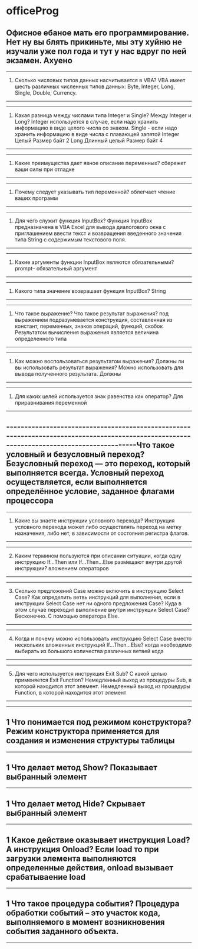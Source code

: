 # officeProg
Офисное ебаное мать его программирование. Нет ну вы блять прикиньте, мы эту хуйню не изучали уже пол года и тут у нас вдруг по ней экзамен. Ахуено
------------------------------------------------------------------------------------------------------------------------------------------
------------------------------------------------------------------------------------------------------------------------------------------
1.	Сколько числовых типов данных насчитывается в VBA?
VBA имеет шесть различных численных типов данных: Byte, Integer, Long, Single, Double, Currency.
------------------------------------------------------------------------------------------------------------------------------------------
------------------------------------------------------------------------------------------------------------------------------------------
1.	Какая разница между числами типа Integer и Single? Между Integer и Long?
Integer используется в случае, если надо хранить информацию в виде целого числа со знаком.
Single - если надо хранить информацию в виде числа с плавающей запятой
Integer Целый Размер байт 2
Long Длинный целый Размер байт 4
------------------------------------------------------------------------------------------------------------------------------------------
------------------------------------------------------------------------------------------------------------------------------------------
1.	Какие преимущества дает явное описание переменных?
сбережет ваши силы при отладке
------------------------------------------------------------------------------------------------------------------------------------------
------------------------------------------------------------------------------------------------------------------------------------------
1.	Почему следует указывать тип переменной?
облегчает чтение ваших программ
------------------------------------------------------------------------------------------------------------------------------------------
------------------------------------------------------------------------------------------------------------------------------------------
1.	Для чего служит функция InputBox?
Функция InputBox предназначена в VBA Excel для вывода диалогового окна с приглашением ввести текст и возвращения введенного значения типа String с содержимым текстового поля.

------------------------------------------------------------------------------------------------------------------------------------------
------------------------------------------------------------------------------------------------------------------------------------------
1.	Какие аргументы функции InputBox являются обязательными?
prompt– обязательный аргумент
------------------------------------------------------------------------------------------------------------------------------------------
------------------------------------------------------------------------------------------------------------------------------------------
1.	Какого типа значение возврашает функция InputBox?
String
------------------------------------------------------------------------------------------------------------------------------------------
------------------------------------------------------------------------------------------------------------------------------------------
1.	Что такое выражение? Что такое результат выражения?
под выражением подразумевается конструкция, составленная из констант, переменных, знаков операций, функций, скобок
Результатом вычисления выражения является величина определенного типа
------------------------------------------------------------------------------------------------------------------------------------------
------------------------------------------------------------------------------------------------------------------------------------------
1.	Как можно воспользоваться результатом выражения? Должны ли вы использовать результат выражения?
Можно использовать для вывода полученного результата. Должны
------------------------------------------------------------------------------------------------------------------------------------------
------------------------------------------------------------------------------------------------------------------------------------------
1.	Для каких целей используется знак равенства как оператор?
Для приравнивания переменной
------------------------------------------------------------------------------------------------------------------------------------------
------------------------------------------------------------------------------------------------------------------------------------------Что такое условный и безусловный переход?
Безусловный переход — это переход, который выполняется всегда.
Условный переход осуществляется, если выполняется определённое условие, заданное флагами процессора
------------------------------------------------------------------------------------------------------------------------------------------
------------------------------------------------------------------------------------------------------------------------------------------
1.	Какие вы знаете инструкции условного перехода?
Инструкция условного перехода может либо осуществлять переход на метку назначения, либо нет, в зависимости от состояния регистра флагов.
------------------------------------------------------------------------------------------------------------------------------------------
------------------------------------------------------------------------------------------------------------------------------------------
2.	Каким термином пользуются при описании ситуации, когда одну инструкцию If...Then или If...Then...Else размещают внутри другой инструкции?
вложением операторов
------------------------------------------------------------------------------------------------------------------------------------------
------------------------------------------------------------------------------------------------------------------------------------------
3.	Сколько предложений Case можно включить в инструкцию Select Case? Как определить ветвь инструкций для выполнения, если в инструкции Select Case нет ни одного предложения Case? Куда в этом случае переходит выполнение внутри инструкции Select Case?
Бесконечно. С помощью оператора Else.
------------------------------------------------------------------------------------------------------------------------------------------
------------------------------------------------------------------------------------------------------------------------------------------
4.	Когда и почему можно использовать инструкцию Select Case вместо нескольких вложенных инструкций If...Then...Else?
когда необходимо выбирать из большого количества различных ветвей кода 

------------------------------------------------------------------------------------------------------------------------------------------
------------------------------------------------------------------------------------------------------------------------------------------

5.	Для чего используется инструкция Exit Sub? С какой целью применяется Exit Function?
Немедленный выход из процедуры Sub, в которой находится этот элемент. Немедленный выход из процедуры Function, в которой находится этот элемент
------------------------------------------------------------------------------------------------------------------------------------------
------------------------------------------------------------------------------------------------------------------------------------------
1	Что понимается под режимом конструктора?
Режим конструктора применяется для создания и изменения структуры таблицы
------------------------------------------------------------------------------------------------------------------------------------------
------------------------------------------------------------------------------------------------------------------------------------------
1	Что делает метод Show?
Показывает выбранный элемент
------------------------------------------------------------------------------------------------------------------------------------------
------------------------------------------------------------------------------------------------------------------------------------------
1	Что делает метод Hide?
Скрывает выбранный элемент
------------------------------------------------------------------------------------------------------------------------------------------
------------------------------------------------------------------------------------------------------------------------------------------
1	Какое действие оказывает инструкция Load? А инструкция Onload?
Если load то при загрузки элемента выполняются определенные действия, onload вызывает срабатываение load
------------------------------------------------------------------------------------------------------------------------------------------
------------------------------------------------------------------------------------------------------------------------------------------
1	Что такое процедура события?
Процедура обработки событий – это участок кода, выполняемого в момент возникновения события заданного объекта.
------------------------------------------------------------------------------------------------------------------------------------------
------------------------------------------------------------------------------------------------------------------------------------------




